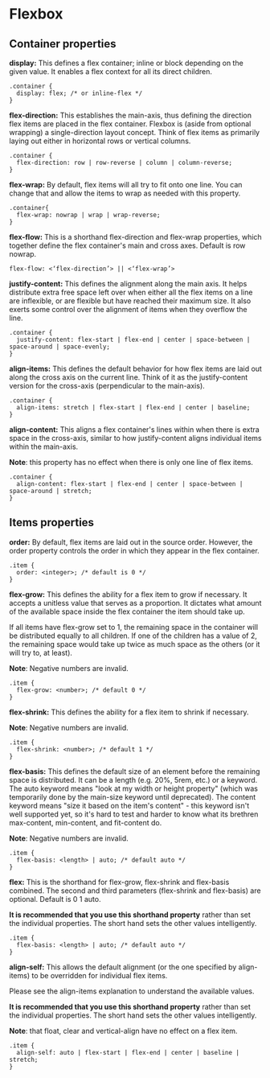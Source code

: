 # Flexbox

## Container properties

__display:__ This defines a flex container; inline or block depending on the given value. It enables a flex context for all its direct children.
```
.container {
  display: flex; /* or inline-flex */
}
```

__flex-direction:__ This establishes the main-axis, thus defining the direction flex items are placed in the flex container. Flexbox is (aside from optional wrapping) a single-direction layout concept. Think of flex items as primarily laying out either in horizontal rows or vertical columns.

```
.container {
  flex-direction: row | row-reverse | column | column-reverse;
}
```
__flex-wrap:__ By default, flex items will all try to fit onto one line. You can change that and allow the items to wrap as needed with this property.

```
.container{
  flex-wrap: nowrap | wrap | wrap-reverse;
}
```

__flex-flow:__ This is a shorthand flex-direction and flex-wrap properties, which together define the flex container's main and cross axes. Default is row nowrap.

```
flex-flow: <‘flex-direction’> || <‘flex-wrap’>
```

__justify-content:__ This defines the alignment along the main axis. It helps distribute extra free space left over when either all the flex items on a line are inflexible, or are flexible but have reached their maximum size. It also exerts some control over the alignment of items when they overflow the line.

```
.container {
  justify-content: flex-start | flex-end | center | space-between | space-around | space-evenly;
}
```

__align-items:__ This defines the default behavior for how flex items are laid out along the cross axis on the current line. Think of it as the justify-content version for the cross-axis (perpendicular to the main-axis).

```
.container {
  align-items: stretch | flex-start | flex-end | center | baseline;
}
```

__align-content:__ This aligns a flex container's lines within when there is extra space in the cross-axis, similar to how justify-content aligns individual items within the main-axis.

**Note**: this property has no effect when there is only one line of flex items.

```
.container {
  align-content: flex-start | flex-end | center | space-between | space-around | stretch;
}
```


## Items properties

__order:__ By default, flex items are laid out in the source order. However, the order property controls the order in which they appear in the flex container.

```
.item {
  order: <integer>; /* default is 0 */
}
```

__flex-grow:__ This defines the ability for a flex item to grow if necessary. It accepts a unitless value that serves as a proportion. It dictates what amount of the available space inside the flex container the item should take up.

If all items have flex-grow set to 1, the remaining space in the container will be distributed equally to all children. If one of the children has a value of 2, the remaining space would take up twice as much space as the others (or it will try to, at least).

**Note**: Negative numbers are invalid.

```
.item {
  flex-grow: <number>; /* default 0 */
}
```

__flex-shrink:__ This defines the ability for a flex item to shrink if necessary.

**Note**: Negative numbers are invalid.

```
.item {
  flex-shrink: <number>; /* default 1 */
}
```

__flex-basis:__ This defines the default size of an element before the remaining space is distributed. It can be a length (e.g. 20%, 5rem, etc.) or a keyword. The auto keyword means "look at my width or height property" (which was temporarily done by the main-size keyword until deprecated). The content keyword means "size it based on the item's content" - this keyword isn't well supported yet, so it's hard to test and harder to know what its brethren max-content, min-content, and fit-content do.

**Note**: Negative numbers are invalid.

```
.item {
  flex-basis: <length> | auto; /* default auto */
}
```

__flex:__ This is the shorthand for flex-grow, flex-shrink and flex-basis combined. The second and third parameters (flex-shrink and flex-basis) are optional. Default is 0 1 auto.

**It is recommended that you use this shorthand property** rather than set the individual properties. The short hand sets the other values intelligently.

```
.item {
  flex-basis: <length> | auto; /* default auto */
}
```

__align-self:__ This allows the default alignment (or the one specified by align-items) to be overridden for individual flex items.

Please see the align-items explanation to understand the available values.

**It is recommended that you use this shorthand property** rather than set the individual properties. The short hand sets the other values intelligently.

**Note**: that float, clear and vertical-align have no effect on a flex item.

```
.item {
  align-self: auto | flex-start | flex-end | center | baseline | stretch;
}
```
